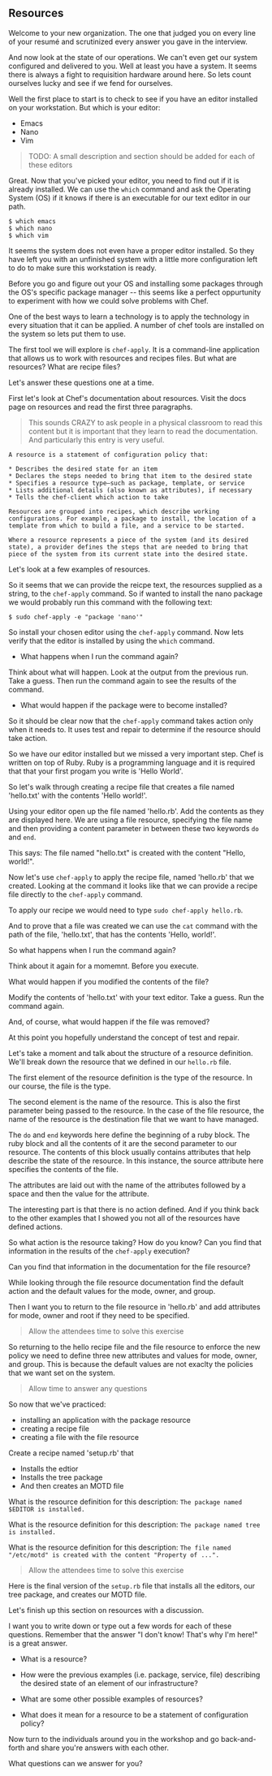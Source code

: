 ## Resources

Welcome to your new organization. The one that judged you on every line of your resumé and scrutinized every answer you gave in the interview.

And now look at the state of our operations. We can't even get our system configured and delivered to you. Well at least you have a system. It seems there is always a fight to requisition hardware around here. So lets count ourselves lucky and see if we fend for ourselves.

Well the first place to start is to check to see if you have an editor installed on your workstation. But which is your editor:

* Emacs
* Nano
* Vim

> TODO: A small description and section should be added for each of these editors

Great. Now that you've picked your editor, you need to find out if it is already installed. We can use the `which` command and ask the Operating System (OS) if it knows if there is an executable for our text editor in our path.

```
$ which emacs
$ which nano
$ which vim
```

It seems the system does not even have a proper editor installed. So they have left you with an unfinished system with a little more  configuration left to do to make sure this workstation is ready.

Before you go and figure out your OS and installing some packages through the OS's specific package manager -- this seems like a perfect oppurtunity to experiment with how we could solve problems with Chef.

One of the best ways to learn a technology is to apply the technology in every situation that it can be applied. A number of chef tools are installed on the system so lets put them to use.

The first tool we will explore is `chef-apply`. It is a command-line application that allows us to work with resources and recipes files. But what are resources? What are recipe files?

Let's answer these questions one at a time.

First let's look at Chef's documentation about resources. Visit the docs page on resources and read the first three paragraphs.

> This sounds CRAZY to ask people in a physical classroom to read this content but it is important that they learn to read the documentation. And particularly this entry is very useful.

```
A resource is a statement of configuration policy that:

* Describes the desired state for an item
* Declares the steps needed to bring that item to the desired state
* Specifies a resource type—such as package, template, or service
* Lists additional details (also known as attributes), if necessary
* Tells the chef-client which action to take

Resources are grouped into recipes, which describe working configurations. For example, a package to install, the location of a template from which to build a file, and a service to be started.

Where a resource represents a piece of the system (and its desired state), a provider defines the steps that are needed to bring that piece of the system from its current state into the desired state.
```

Let's look at a few examples of resources.

So it seems that we can provide the reicpe text, the resources supplied as a string, to the `chef-apply` command. So if wanted to install the nano package we would probably run this command with the following text:

```
$ sudo chef-apply -e "package 'nano'"
```

So install your chosen editor using the `chef-apply` command. Now lets verify that the editor is installed by using the `which` command.

* What happens when I run the command again?

Think about what will happen. Look at the output from the previous run. Take a guess. Then run the command again to see the results of the command.

* What would happen if the package were to become installed?

So it should be clear now that the `chef-apply` command takes action only when it needs to. It uses test and repair to determine if the resource should take action.

So we have our editor installed but we missed a very important step. Chef is written on top of Ruby. Ruby is a programming language and it is required that that your first progam you write is 'Hello World'.

So let's walk through creating a recipe file that creates a file named 'hello.txt' with the contents 'Hello world!'.

Using your editor open up the file named 'hello.rb'. Add the contents as they are displayed here. We are using a file resource, specifying the file name and then providing a content parameter in between these two keywords `do` and `end`.

This says: The file named "hello.txt" is created with the content "Hello, world!".

Now let's use `chef-apply` to apply the recipe file, named 'hello.rb' that we created. Looking at the command it looks like that we can provide a recipe file directly to the `chef-apply` command.

To apply our recipe we would need to type `sudo chef-apply hello.rb`.

And to prove that a file was created we can use the `cat` command with the path of the file, 'hello.txt', that has the contents 'Hello, world!'.

So what happens when I run the command again?

Think about it again for a momemnt. Before you execute.

What would happen if you modified the contents of the file?

Modify the contents of 'hello.txt' with your text editor. Take a guess. Run the command again.

And, of course, what would happen if the file was removed?

At this point you hopefully understand the concept of test and repair.



Let's take a moment and talk about the structure of a resource definition. We'll break down the resource that we defined in our `hello.rb` file.

The first element of the resource definition is the type of the resource. In our course, the file is the type.

The second element is the name of the resource. This is also the first parameter being passed to the resource. In the case of the file resource, the name of the resource is the destination file that we want to have managed.

The `do` and `end` keywords here define the beginning of a ruby block. The ruby block and all the contents of it are the second parameter to our resource. The contents of this block usually contains attributes that help describe the state of the resource. In this instance, the source attribute here specifies the contents of the file.

The attributes are laid out with the name of the attributes followed by a space and then the value for the attribute.

The interesting part is that there is no action defined. And if you think back to the other examples that I showed you not all of the resources have defined actions.

So what action is the resource taking? How do you know? Can you find that information in the results of the `chef-apply` execution?

Can you find that information in the documentation for the file resource?

While looking through the file resource documentation find the default action and the default values for the mode, owner, and group.

Then I want you to return to the file resource in 'hello.rb' and add attributes for mode, owner and root if they need to be specified.


> Allow the attendees time to solve this exercise


So returning to the hello recipe file and the file resource to enforce the new policy we need to define three new attributes and values for mode, owner, and group. This is because the default values are not exaclty the policies that we want set on the system.


> Allow time to answer any questions

So now that we've practiced:

* installing an application with the package resource
* creating a recipe file
* creating a file with the file resource

Create a recipe named 'setup.rb' that

* Installs the edtior
* Installs the tree package
* And then creates an MOTD file


What is the resource definition for this description: `The package named $EDITOR is installed.`

What is the resource definition for this description: `The package named tree is installed.`

What is the resource definition for this description: `The file named "/etc/motd" is created with the content "Property of ...".`


> Allow the attendees time to solve this exercise


Here is the final version of the `setup.rb` file that installs all the editors, our tree package, and creates our MOTD file.

Let's finish up this section on resources with a discussion.

I want you to write down or type out a few words for each of these questions. Remember that the answer "I don't know! That's why I'm here!" is a great answer.


* What is a resource?

* How were the previous examples (i.e. package, service, file) describing the desired state of an element of our infrastructure?

* What are some other possible examples of resources?

* What does it mean for a resource to be a statement of configuration policy?

Now turn to the individuals around you in the workshop and go back-and-forth and share you're answers with each other.


What questions can we answer for you?








